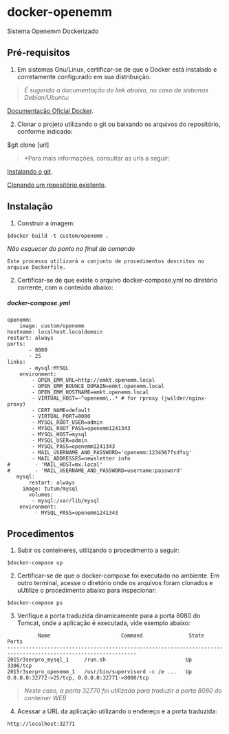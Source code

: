 # docker-openemm
Sistema Openemm Dockerizado

## Pré-requisitos

1. Em sistemas Gnu/Linux, certificar-se de que o Docker está instalado e corretamente configurado em sua distribuição. 

> *É sugerida a documentação do link abaixo, no caso de sistemas Debian/Ubuntu:*

[Documentação Oficial Docker](https://docs.docker.com/engine/installation/linux/ubuntu/).

2. Clonar o projeto utilizando o git ou baixando os arquivos do repositório, conforme indicado:

$git clone [url]

> *Para mais informações, consultar as urls a seguir:

[Instalando o git](https://git-scm.com/book/pt-br/v1/Primeiros-passos-Instalando-Git).

[Clonando um repositório existente](https://git-scm.com/book/pt-br/v1/Git-Essencial-Obtendo-um-Reposit%C3%B3rio-Git#Clonando-um-Reposit%C3%B3rio-Existente).


## Instalação

1. Construir a imagem:

``` 
$docker build -t custom/openemm .
``` 

*Não esquecer do ponto no final do comando*

```
Este processo utilizará o conjunto de procedimentos descritos no arquivo Dockerfile. 
```


2. Certificar-se de que existe o arquivo docker-compose.yml no diretório corrente, com o conteúdo abaixo:

##### docker-compose.yml
    openemm:
    	image: custom/openemm
  	hostname: localhost.localdomain
	restart: always
	ports:
           - 8080
           - 25
	links:
           - mysql:MYSQL
    	environment:
        	- OPEN_EMM_URL=http://emkt.openemm.local
	        - OPEN_EMM_BOUNCE_DOMAIN=emkt.openemm.local  
	        - OPEN_EMM_HOSTNAME=emkt.openemm.local
	        - VIRTUAL_HOST=~^openemm\..* # for rproxy (jwilder/nginx-proxy)
	        - CERT_NAME=default
	        - VIRTUAL_PORT=8080
	        - MYSQL_ROOT_USER=admin
	        - MYSQL_ROOT_PASS=openemm1241343
	        - MYSQL_HOST=mysql
	       	- MYSQL_USER=admin
        	- MYSQL_PASS=openemm1241343
	        - MAIL_USERNAME_AND_PASSWORD='openemm:1234567fsdfsg'
        	- MAIL_ADDRESSES=newsletter info
	#        - 'MAIL_HOST=mx.local'
	#        - 'MAIL_USERNAME_AND_PASSWORD=username:password'
	   mysql:
	       restart: always
  	     image: tutum/mysql
    	   volumes:
      	    - mysql:/var/lib/mysql
       	environment:
         	 - MYSQL_PASS=openemm1241343	
	
## Procedimentos

1. Subir os conteineres, utilizando o procedimento a seguir:

```
$docker-compose up
```

2. Certificar-se de que o docker-compose foi executado no ambiente. Em outro terminal, acesse o diretório onde os arquivos foram clonados e uUtilize o procedimento abaixo para inspecionar:

```
$docker-compose ps
```

3. Verifique a porta traduzida dinamicamente para a porta 8080 do Tomcat, onde a aplicação é executada, vide exemplo abaixo:

```
          Name                       Command               State                       Ports                      
----------------------------------------------------------------------------------------------------------------
2015r3serpro_mysql_1     /run.sh                          Up      3306/tcp                                       
2015r3serpro_openemm_1   /usr/bin/supervisord -c /e ...   Up      0.0.0.0:32772->25/tcp, 0.0.0.0:32771->8080/tcp 
```

> *Neste caso, a porta 32770 foi utilizada para traduzir a porta 8080 do conteiner WEB*

4. Acessar a URL da aplicação utilizando o endereço e a porta traduzida:

```
http://localhost:32771 
```

